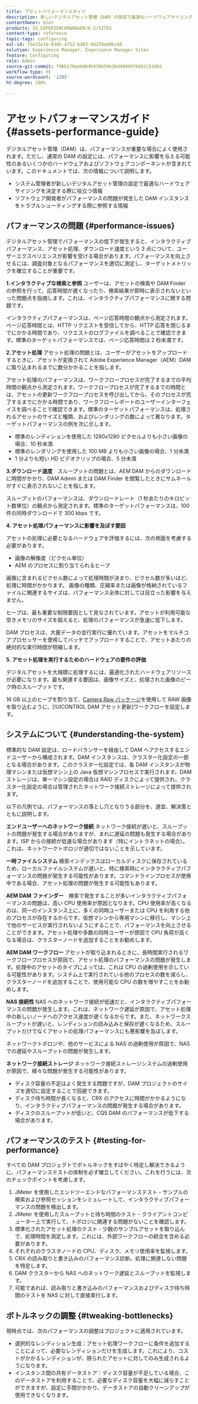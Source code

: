 ```yaml
---
title: アセットパフォーマンスガイド
description: 新しいデジタルアセット管理（DAM）の設定で最適なハードウェアサイジングを行う方法と、パフォーマンスに関する問題のトラブルシューティング方法について説明します。
contentOwner: User
products: SG_EXPERIENCEMANAGER/6.5/SITES
content-type: reference
topic-tags: configuring
exl-id: fbe15e1b-830b-4752-bd02-0d239a90bc68
solution: Experience Manager, Experience Manager Sites
feature: Configuring
role: Admin
source-git-commit: f96b178ae84b4b930b59e36d4994970682c53dbd
workflow-type: ht
source-wordcount: '1205'
ht-degree: 100%

---
```


# アセットパフォーマンスガイド{#assets-performance-guide}

デジタルアセット管理（DAM）は、パフォーマンスが重要な場合によく使用されます。ただし、通常の DAM の設定には、パフォーマンスに影響を与える可能性のあるいくつかのハードウェアおよびソフトウェアコンポーネントが含まれています。このドキュメントでは、次の情報について説明します。

* システム管理者が新しいデジタルアセット管理の設定で最適なハードウェアサイジングを決定する際に役立つ情報
* ソフトウェア開発者がパフォーマンスの問題が発生した DAM インスタンスをトラブルシューティングする際に参照する情報

## パフォーマンスの問題 {#performance-issues}

デジタルアセット管理でパフォーマンスの低下が発生すると、インタラクティブパフォーマンス、アセット処理、ダウンロード速度という 3 点について、ユーザーエクスペリエンスが影響を受ける場合があります。パフォーマンスを向上させるには、調査対象となるパフォーマンスを適切に測定し、ターゲットメトリックを確立することが重要です。

**1.インタラクティブな検索と参照** ユーザーは、アセットの検索や DAM Finder の参照を行って、応答時間が遅くなったり、検索結果が即時に表示されないといった問題点を指摘します。これは、インタラクティブパフォーマンスに関する問題です。

インタラクティブパフォーマンスは、ページ応答時間の観点から測定されます。ページ応答時間とは、HTTP リクエストを受信してから、HTTP 応答を閉じるまでにかかる時間であり、リクエストのログファイルを調べることで確認できます。標準のターゲットパフォーマンスでは、ページ応答時間は 2 秒未満です。

**2.アセット処理** アセット処理の問題とは、ユーザーがアセットをアップロードするときに、アセットが変換されて Adobe Experience Manager（AEM）DAM に取り込まれるまでに数分かかることを指します。

アセット処理のパフォーマンスは、ワークフロープロセスが完了するまでの平均時間の観点から測定されます。ワークフロープロセスが完了するまでの時間とは、アセットの更新ワークフロープロセスを呼び出してから、そのプロセスが完了するまでにかかる時間であり、ワークフローレポートのユーザーインターフェイスを調べることで確認できます。標準のターゲットパフォーマンスは、処理されるアセットのサイズと種類、およびレンダリングの数によって異なります。ターゲットパフォーマンスの例を次に示します。

* 標準のレンディションを使用した 1280x1280 ピクセルよりも小さい画像の場合、10 秒未満
* 標準のレンダリングを使用した 100 MB よりも小さい画像の場合、1 分未満
* 1 分よりも短い HD ビデオクリップの場合、5 分未満

**3.ダウンロード速度**　スループットの問題とは、AEM DAM からのダウンロードに時間がかかり、DAM Admin または DAM Finder を閲覧したときにサムネールがすぐに表示されないことを指します。

スループットのパフォーマンスは、ダウンロードレート（1 秒あたりのキロビット数単位）の観点から測定されます。標準のターゲットパフォーマンスは、100 件の同時ダウンロードで 300 kbps です。

**4. アセット処理パフォーマンスに影響を及ぼす要因**

アセットの処理に必要となるハードウェアを評価するには、次の側面を考慮する必要があります。

* 画像の解像度（ピクセル単位）
* AEM のプロセスに割り当てられるヒープ

画像に含まれるピクセル数によって処理時間が決まり、ピクセル数が多いほど、処理に時間がかかります。
画像の種類、圧縮率または画像が格納されているファイルに関連するサイズは、パフォーマンス全体に対しては目立った影響を与えません。

ヒープは、最も重要な制限要因として見なされています。アセットが利用可能な空きメモリのサイズを超えると、処理のパフォーマンスが急速に低下します。

DAM プロセスは、大量データの並行実行に優れています。アセットをマルチコアプロセッサーを使用してバッチでアップロードすることで、アセットあたりの絶対的な実行時間が短縮します。

**5. アセット処理を実行するためのハードウェアの要件の評価**

デジタルアセットを大規模に処理するには、最適化されたハードウェアリソースが必要になります。最も関連する要因は、画像サイズと、処理された画像のピーク時のスループットです。

16 GB 以上のヒープを割り当て、[Camera Raw パッケージ](/help/assets/camera-raw.md)を使用して RAW 画像を取り込むように、[!UICONTROL DAM アセット更新]ワークフローを設定します。

## システムについて {#understanding-the-system}

標準的な DAM 設定は、ロードバランサーを経由して DAM へアクセスするエンドユーザーから構成されます。DAM インスタンスは、クラスター化設定の一部となる場合があります。このクラスター化設定では、各 DAM インスタンスが物理マシンまたは仮想マシン上の Java 仮想マシンプロセスで実行されます。DAM ストレージは、単一マシン設定の場合は RAID ディスクによって提供され、クラスター化設定の場合は管理されたネットワーク接続ストレージによって提供されます。

以下の凡例では、パフォーマンスの落とし穴となりうる部分を、適宜、解決策とともに説明します。

**エンドユーザーへのネットワーク接続** ネットワーク接続が遅いと、スループットの問題が発生する場合がありますが、まれに遅延の問題も発生する場合があります。ISP からの接続が低速な場合があります（特にイントラネットの場合）。これは、ネットワークトポロジが適切ではないことを示しています。

**一時ファイルシステム** 検索インデックスはローカルディスクに保存されているため、ローカルファイルシステムが遅いと、特に検索時にインタラクティブパフォーマンスの問題が発生する可能性があります。コマンドラインプロセスが使用中である場合、アセット処理の問題が発生する可能性もあります。

**AEM DAM ファインダー**　検索で発生することが多いインタラクティブパフォーマンスの問題は、高い CPU 使用率が原因となります。CPU 使用率が高くなるのは、同一のインスタンス上に、多くの同時ユーザーまたは CPU を利用する他のプロセスが存在するからです。仮想マシンから専用マシンに移行し、マシン上で他のサービスが実行されないようにすることで、パフォーマンスを向上させることができます。アセット処理や多数の同時ユーザーが原因で CPU 負荷が高くなる場合は、クラスターノードを追加することをお勧めします。

**AEM DAM ワークフロー** アセットが取り込まれるときに、長時間実行されるワークフロープロセスが原因で、アセット処理のパフォーマンスの問題が発生します。処理中のアセットのタイプによっては、これは CPU の過剰使用を示している可能性があります。システム上で実行されている他のプロセスの数を減らし、クラスターノードを追加することで、使用可能な CPU の数を増やすことをお勧めします。

**NAS 接続性** NAS へのネットワーク接続が低速だと、インタラクティブパフォーマンスの問題が発生します。これは、ネットワーク遅延が原因で、アセット処理中の新しいノードへのアクセス速度が遅くなるからです。また、ネットワークスループットが遅いと、レンディションの読み込みと保存が遅くなるため、スループットだけでなくアセットの処理パフォーマンスにも悪影響を及ぼします。

ネットワークトポロジや、他のサービスによる NAS の過剰使用が原因で、NAS での遅延やスループットの問題が発生します。

**ネットワーク接続ストレージ** ネットワーク接続ストレージシステムの過剰使用が原因で、様々な問題が発生する可能性があります。

* ディスク容量の不足はよく発生する問題ですが、DAM プロジェクトのサイズを適切に設定することで回避できます。
* ディスク待ち時間が長くなると、CRX のアクセスに時間がかかるようになり、インタラクティブパフォーマンスの問題が発生する場合があります。
* ディスクのスループットが低いと、CQ5 DAM のパフォーマンスが低下する場合があります。

## パフォーマンスのテスト {#testing-for-performance}

すべての DAM プロジェクトでボトルネックをすばやく特定し解決できるように、パフォーマンステストの体制を必ず確立してください。これを行うには、次のチェックポイントを考慮します。

1. JMeter を使用したエンドツーエンドなパフォーマンステスト - サンプルの検索および参照セッションをシミュレートして、インタラクティブパフォーマンスの問題を検出します。
1. JMeter を使用したスループットと待ち時間のテスト - クライアントコンピューター上で実行して、トポロジに関連する問題がないことを確認します。
1. 標準化されたアセット処理のテスト - 少数のサンプルアセットを取り込んで、処理時間を測定します。これには、外部ワークフローの統合を含める必要があります。
1. それぞれのクラスタノードの CPU、ディスク、メモリ使用率を監視します。
1. CRX の読み取りと書き込みのパフォーマンス診断。処理に関連しない問題を特定します。
1. DAM クラスターから NAS へのネットワーク遅延とスループットを監視します。
1. 可能であれば、読み取りと書き込みのパフォーマンスおよびディスク待ち時間のテストを NAS に対して直接実行します。

## ボトルネックの調整 {#tweaking-bottlenecks}

現時点では、次のパフォーマンスの調整はプロジェクトに適用されています。

* 選択的なレンディション生成：アセット処理ワークフローに条件を追加することによって、必要なレンディションだけを生成します。これにより、コストがかかるレンディションが、限られたアセットに対してのみ生成されるようになります。
* インスタンス間の共有データストア：ディスク容量が不足している場合、このデータストアを利用することで、必要なディスク容量を大幅に減らすことができますが、設定に手間がかかり、データストアの自動クリーンアップが使用できなくなります。
